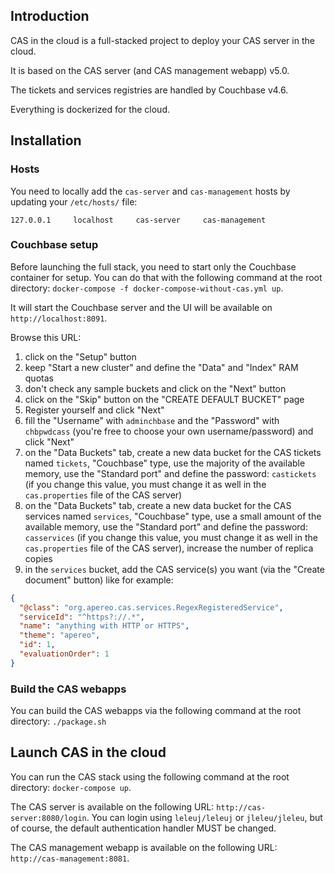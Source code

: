 ## Introduction

CAS in the cloud is a full-stacked project to deploy your CAS server in the cloud.

It is based on the CAS server (and CAS management webapp) v5.0.

The tickets and services registries are handled by Couchbase v4.6.

Everything is dockerized for the cloud.


## Installation

### Hosts

You need to locally add the `cas-server` and `cas-management` hosts by updating your `/etc/hosts/` file:

```shell
127.0.0.1     localhost     cas-server     cas-management
```

### Couchbase setup

Before launching the full stack, you need to start only the Couchbase container for setup. You can do that with the following command at the root directory: `docker-compose -f docker-compose-without-cas.yml up`.

It will start the Couchbase server and the UI will be available on `http://localhost:8091`.

Browse this URL:

1) click on the "Setup" button
2) keep "Start a new cluster" and define the "Data" and "Index" RAM quotas
3) don't check any sample buckets and click on the "Next" button
4) click on the "Skip" button on the "CREATE DEFAULT BUCKET" page
5) Register yourself and click "Next"
6) fill the "Username" with `adminchbase` and the "Password" with `chbpwdcass` (you're free to choose your own username/password) and click "Next"
7) on the "Data Buckets" tab, create a new data bucket for the CAS tickets named `tickets`, "Couchbase" type, use the majority of the available memory, use the "Standard port" and define the password: `castickets` (if you change this value, you must change it as well in the `cas.properties` file of the CAS server)
8) on the "Data Buckets" tab, create a new data bucket for the CAS services named `services`, "Couchbase" type, use a small amount of the available memory, use the "Standard port" and define the password: `casservices` (if you change this value, you must change it as well in the `cas.properties` file of the CAS server), increase the number of replica copies
9) in the `services` bucket, add the CAS service(s) you want (via the "Create document" button) like for example:

```json
{
  "@class": "org.apereo.cas.services.RegexRegisteredService",
  "serviceId": "^https?://.*",
  "name": "anything with HTTP or HTTPS",
  "theme": "apereo",
  "id": 1,
  "evaluationOrder": 1
}
```

### Build the CAS webapps

You can build the CAS webapps via the following command at the root directory: `./package.sh`


## Launch CAS in the cloud

You can run the CAS stack using the following command at the root directory: `docker-compose up`.

The CAS server is available on the following URL: `http://cas-server:8080/login`. You can login using `leleuj/leleuj` or `jleleu/jleleu`, but of course, the default authentication handler MUST be changed.

The CAS management webapp is available on the following URL: `http://cas-management:8081`.
